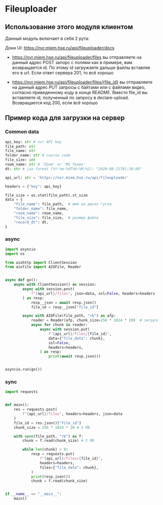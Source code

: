 # Fileuploader

## Использование этого модуля клиентом

Данный модуль включает в себя 2 рута:

Доки UI: https://nvr.miem.hse.ru/api/fileuploader/docs

- https://nvr.miem.hse.ru/api/fileuploader/files
  вы отправляете на данный адрес POST запорс с полями как в примере, вам возвращается id. По этому id загружаете дальше файлы вставляя его в url. Если ответ сервера 201, то всё хорошо

- https://nvr.miem.hse.ru/api/fileuploader/files/{file_id}
  вы отправляете на данный адрес PUT запросы с байтами или с файлами видео, согласно приведенному коду в конце README. Вместо file_id вы вставляете id, полученный по запросу в declare-upload. Возвращается код 200, если всё хорошо

## Пример кода для загрузки на сервер

### Common data

```python
api_key: str # nvr API key
file_path: str
file_name: str
folder_name: str # course code
file_size: int
room_name: str # 'Zoom' or 'MS Teams'
dt: str # iso format (%Y-%m-%dT%H:%M:%S): "2020-08-21T01:30:00"

api_url: str = 'https://nvr.miem.hse.ru/api/fileuploader'

headers = {"key": api_key}

file_size = os.stat(file_path).st_size
data = {
    "file_name": file_path,  # имя на диске гугла
    "folder_name": file_name,
    "room_name": room_name,
    "file_size": file_size,  # размер файла
    "record_dt": dt,
}
```

### async

```python
import asyncio
import os

from aiohttp import ClientSession
from aiofile import AIOFile, Reader


async def go():
    async with ClientSession() as session:
        async with session.post(
            f"{api_url}/files", json=data, ssl=False, headers=headers
        ) as resp:
            resp__json = await resp.json()
            file_id = resp__json["file_id"]

        async with AIOFile(file_path, "rb") as afp:
            reader = Reader(afp, chunk_size=256 * 1024 * 20)  # загрузка по 5MB
            async for chunk in reader:
                async with session.put(
                    f"{api_url}/files/{file_id}",
                    data={"file_data": chunk},
                    ssl=False,
                    headers=headers,
                ) as resp:
                    print(await resp.json())


asyncio.run(go())
```

### sync

```python
import requests


def main():
    res = requests.post(
        f"{api_url}/files", headers=headers, json=data
    )
    file_id = res.json()["file_id"]
    chunk_size = 256 * 1024 * 20 # 5 MB

    with open(file_path, "rb") as f:
        chunk = f.read(chunk_size) # 5 MB

        while len(chunk) > 0:
            resp = requests.put(
                f"{api_url}/files/{file_id}",
                headers=headers,
                files={"file_data": chunk},
            )
            print(resp.json())
            chunk = f.read(chunk_size)


if __name__ == "__main__":
    main()
```
